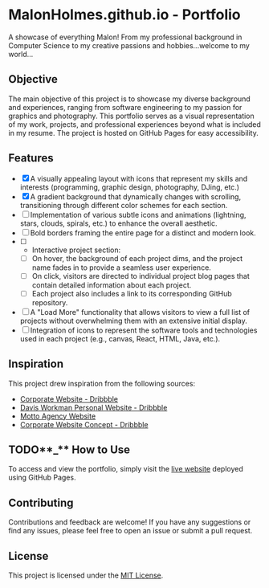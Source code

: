 # MalonHolmes.github.io - Portfolio

A showcase of everything Malon! From my professional background in Computer Science to my creative passions and hobbies...welcome to my world...

## Objective

The main objective of this project is to showcase my diverse background and experiences, ranging from software engineering to my passion for graphics and photography. This portfolio serves as a visual representation of my work, projects, and professional experiences beyond what is included in my resume. The project is hosted on GitHub Pages for easy accessibility.

## Features

- [x] A visually appealing layout with icons that represent my skills and interests (programming, graphic design, photography, DJing, etc.)
- [x] A gradient background that dynamically changes with scrolling, transitioning through different color schemes for each section.
- [ ] Implementation of various subtle icons and animations (lightning, stars, clouds, spirals, etc.) to enhance the overall aesthetic.
- [ ] Bold borders framing the entire page for a distinct and modern look.
- [ ] - Interactive project section:
  - [ ] On hover, the background of each project dims, and the project name fades in to provide a seamless user experience.
  - [ ] On click, visitors are directed to individual project blog pages that contain detailed information about each project.
  - [ ] Each project also includes a link to its corresponding GitHub repository.
- [ ] A "Load More" functionality that allows visitors to view a full list of projects without overwhelming them with an extensive initial display.
- [ ] Integration of icons to represent the software tools and technologies used in each project (e.g., canvas, React, HTML, Java, etc.).

## Inspiration

This project drew inspiration from the following sources:

- [Corporate Website - Dribbble](https://dribbble.com/shots/18965952-Corporate-Website)
- [Davis Workman Personal Website - Dribbble](https://dribbble.com/shots/18425306-Davis-Workman-Personal-Website)
- [Motto Agency Website](https://wearemotto.com/)
- [Corporate Website Concept - Dribbble](https://dribbble.com/shots/20697009-Corporate-Website-Concept)

## TODO**\_** How to Use

To access and view the portfolio, simply visit the [live website](https://yourusername.github.io/your-repo-name) deployed using GitHub Pages.

## Contributing

Contributions and feedback are welcome! If you have any suggestions or find any issues, please feel free to open an issue or submit a pull request.

## License

This project is licensed under the [MIT License](url/to/LICENSE).
